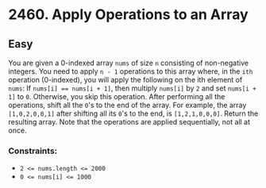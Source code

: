# 2460. Apply Operations to an Array

## Easy

You are given a 0-indexed array `nums` of size `n` consisting of non-negative integers. You need to apply `n - 1`
operations to this array where, in the `ith` operation (0-indexed), you will apply the following on the ith element of
`nums`: If `nums[i] == nums[i + 1]`, then multiply `nums[i]` by `2` and set `nums[i + 1]` to `0`. Otherwise, you skip
this operation. After performing all the operations, shift all the `0`'s to the end of the array. For example, the array
`[1,0,2,0,0,1]` after shifting all its `0`'s to the end, is `[1,2,1,0,0,0]`. Return the resulting array. Note that the
operations are applied sequentially, not all at once.

### Constraints:

- `2 <= nums.length <= 2000`
- `0 <= nums[i] <= 1000`
